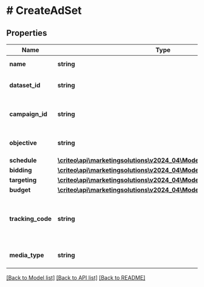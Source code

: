 # # CreateAdSet

## Properties

Name | Type | Description | Notes
------------ | ------------- | ------------- | -------------
**name** | **string** | Name of the ad set |
**dataset_id** | **string** | Dataset id of this ad set |
**campaign_id** | **string** | Campaign id this ad set belongs to |
**objective** | **string** | Objective of the ad set |
**schedule** | [**\criteo\api\marketingsolutions\v2024_04\Model\CreateAdSetSchedule**](CreateAdSetSchedule.md) |  |
**bidding** | [**\criteo\api\marketingsolutions\v2024_04\Model\CreateAdSetBidding**](CreateAdSetBidding.md) |  |
**targeting** | [**\criteo\api\marketingsolutions\v2024_04\Model\CreateAdSetTargeting**](CreateAdSetTargeting.md) |  |
**budget** | [**\criteo\api\marketingsolutions\v2024_04\Model\CreateAdSetBudget**](CreateAdSetBudget.md) |  |
**tracking_code** | **string** | The click tracking code associated to this Ad Set. |
**media_type** | **string** | Media type for the ad set |

[[Back to Model list]](../../README.md#models) [[Back to API list]](../../README.md#endpoints) [[Back to README]](../../README.md)
